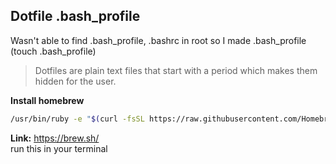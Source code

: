 ## Dotfile .bash_profile

Wasn't able to find .bash_profile, .bashrc in root so I made .bash_profile (touch .bash_profile)

>Dotfiles are plain text files that start with a period which makes them hidden for the user.

**Install homebrew**

```bash
/usr/bin/ruby -e "$(curl -fsSL https://raw.githubusercontent.com/Homebrew/install/master/install)"
```
**Link:** https://brew.sh/  
run this in your terminal 
